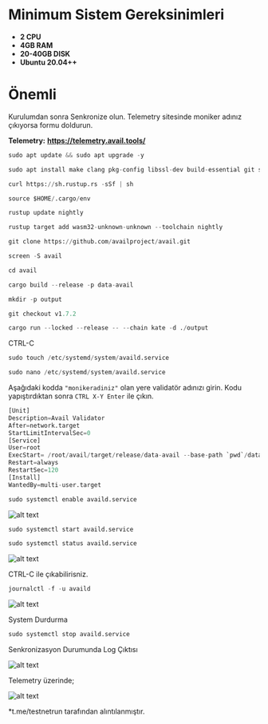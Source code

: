 


# Minimum Sistem Gereksinimleri

- **2 CPU**
- **4GB RAM**
- **20-40GB DISK**
- **Ubuntu 20.04++**

# Önemli
Kurulumdan sonra Senkronize olun. Telemetry sitesinde moniker adınız çıkıyorsa formu doldurun.


**Telemetry:** **https://telemetry.avail.tools/**


```python
sudo apt update && sudo apt upgrade -y
```

```python
sudo apt install make clang pkg-config libssl-dev build-essential git screen protobuf-compiler -y
```

```python
curl https://sh.rustup.rs -sSf | sh
```

```python
source $HOME/.cargo/env
```

```python
rustup update nightly
```

```python
rustup target add wasm32-unknown-unknown --toolchain nightly
```

```python
git clone https://github.com/availproject/avail.git
```

```python
screen -S avail
```
```python
cd avail
```

```python
cargo build --release -p data-avail
```

```python
mkdir -p output
```

```python
git checkout v1.7.2
```

```python
cargo run --locked --release -- --chain kate -d ./output
```

CTRL-C

```python
sudo touch /etc/systemd/system/availd.service
```

```python
sudo nano /etc/systemd/system/availd.service
```

Aşağıdaki kodda `"monikeradiniz"` olan yere validatör adınızı girin. Kodu yapıştırdıktan sonra `CTRL X-Y Enter` ile çıkın.

```python
[Unit]
Description=Avail Validator
After=network.target
StartLimitIntervalSec=0
[Service]
User=root
ExecStart= /root/avail/target/release/data-avail --base-path `pwd`/data --chain kate --name "monikeradiniz"
Restart=always
RestartSec=120
[Install]
WantedBy=multi-user.target
```

```python
sudo systemctl enable availd.service
```
![alt text](https://i.hizliresim.com/d1u63ux.png)


```python
sudo systemctl start availd.service
```

```python
sudo systemctl status availd.service
```
![alt text](https://i.hizliresim.com/ag4qsve.png)

CTRL-C ile çıkabilirisniz. 

```python
journalctl -f -u availd
```

![alt text](https://i.hizliresim.com/aqo67ho.png)


System Durdurma

```python
sudo systemctl stop availd.service
```

Senkronizasyon Durumunda Log Çıktısı

![alt text](https://i.hizliresim.com/n8tva63.png)


Telemetry üzerinde;

![alt text](https://i.hizliresim.com/p0z1blq.png)

*t.me/testnetrun tarafından alıntılanmıştır.
